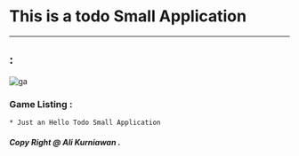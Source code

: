 # This is a todo Small Application

---

##  :

![ga](./images/ga.jpg)


### Game Listing :

```
* Just an Hello Todo Small Application
```

##### Copy Right @ Ali Kurniawan .
